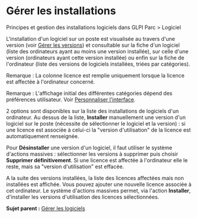 Gérer les installations
=======================

Principes et gestion des installations logiciels dans GLPI Parc \>
Logiciel

L'installation d'un logiciel sur un poste est visualisée au travers
d'une version (voir [Gérer les
versions](inventory_software_version.html "Principes et gestion des versions logiciels dans GLPI"))
et consultable sur la fiche d'un logiciel (liste des ordinateurs ayant
au moins une version installée), sur celle d'une version (ordinateurs
ayant cette version installée) ou enfin sur la fiche de l'ordinateur
(liste des versions de logiciels installées, triées par catégories).

Remarque : La colonne licence est remplie uniquement lorsque la licence
est affectée à l'ordinateur concerné.

Remarque : L'affichage initial des différentes catégories dépend des
préférences utilisateur. Voir [Personnaliser
l'interface](config_common_personalize.html "Les préférences d'affichage qui peuvent être définies avec des valeurs par défaut et que les utilisateurs peuvent modifier pour leur session sont regroupées dans l'onglet personnalisation.").

2 options sont disponibles sur la liste des installations de logiciels
d'un ordinateur. Au dessus de la liste, **Installer** manuellement une
version d'un logiciel sur le poste (nécessite de sélectionner le
logiciel et la version) : si une licence est associée à celui-ci la
"version d'utilisation" de la licence est automatiquement renseignée.

Pour **Désinstaller** une version d'un logiciel, il faut utiliser le
système d'actions massives : sélectionner les versions à supprimer puis
choisir **Supprimer définitivement**. Si une licence est affectée à
l'ordinateur elle le reste, mais sa "version d'utilisation" est effacée.

A la suite des versions installées, la liste des licences affectées mais
non installées est affichée. Vous pouvez ajouter une nouvelle licence
associée à cet ordinateur. Le système d'actions massives permet, via
l'action **Installer**, d'installer les versions d'utilisation des
licences sélectionnées.

**Sujet parent :** [Gérer les
logiciels](../glpi/inventory_software.html "Les logiciels se gèrent depuis le menu Parc > Logiciel")
